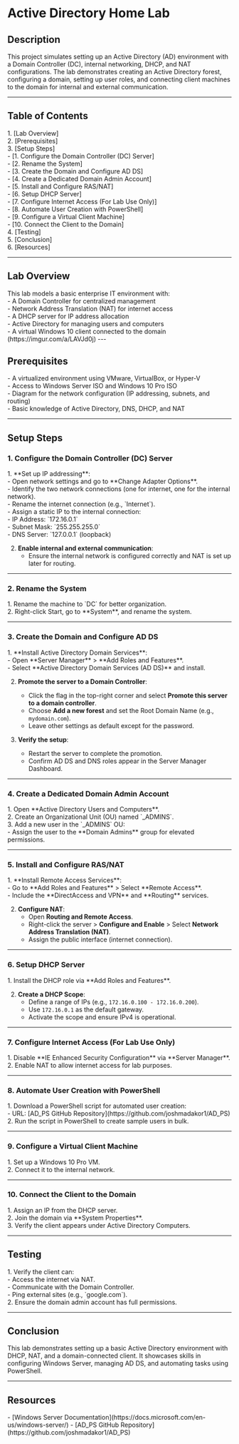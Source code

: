 <h1>Active Directory Home Lab</h1>

<h2>Description</h2>
This project simulates setting up an Active Directory (AD) environment with a Domain Controller (DC), internal networking, DHCP, and NAT configurations. The lab demonstrates creating an Active Directory forest, configuring a domain, setting up user roles, and connecting client machines to the domain for internal and external communication.
<br />

---

<h2>Table of Contents</h2>
1. [Lab Overview]<br />
2. [Prerequisites]<br />
3. [Setup Steps]<br />
   - [1. Configure the Domain Controller (DC) Server]<br />
   - [2. Rename the System]<br />
   - [3. Create the Domain and Configure AD DS]<br />
   - [4. Create a Dedicated Domain Admin Account]<br />
   - [5. Install and Configure RAS/NAT]<br />
   - [6. Setup DHCP Server]<br />
   - [7. Configure Internet Access (For Lab Use Only)]<br />
   - [8. Automate User Creation with PowerShell]<br />
   - [9. Configure a Virtual Client Machine]<br />
   - [10. Connect the Client to the Domain]<br />
4. [Testing]<br />
5. [Conclusion]<br />
6. [Resources]<br />

---

<h2 id="lab-overview">Lab Overview</h2>
This lab models a basic enterprise IT environment with:<br />
- A Domain Controller for centralized management<br />
- Network Address Translation (NAT) for internet access<br />
- A DHCP server for IP address allocation<br />
- Active Directory for managing users and computers<br />
- A virtual Windows 10 client connected to the domain<br />
(https://imgur.com/a/LAVJd0j)
---

<h2 id="prerequisites">Prerequisites</h2>
- A virtualized environment using VMware, VirtualBox, or Hyper-V<br />
- Access to Windows Server ISO and Windows 10 Pro ISO<br />
- Diagram for the network configuration (IP addressing, subnets, and routing)<br />
- Basic knowledge of Active Directory, DNS, DHCP, and NAT<br />

---

<h2 id="setup-steps">Setup Steps</h2>

<h3 id="1-configure-the-domain-controller-dc-server">1. Configure the Domain Controller (DC) Server</h3>
1. **Set up IP addressing**:<br />
   - Open network settings and go to **Change Adapter Options**.<br />
   - Identify the two network connections (one for internet, one for the internal network).<br />
   - Rename the internet connection (e.g., `Internet`).<br />
   - Assign a static IP to the internal connection:<br />
     - IP Address: `172.16.0.1`<br />
     - Subnet Mask: `255.255.255.0`<br />
     - DNS Server: `127.0.0.1` (loopback)<br />

2. **Enable internal and external communication**:
   - Ensure the internal network is configured correctly and NAT is set up later for routing.

---

<h3 id="2-rename-the-system">2. Rename the System</h3>
1. Rename the machine to `DC` for better organization.<br />
2. Right-click Start, go to **System**, and rename the system.<br />

---

<h3 id="3-create-the-domain-and-configure-ad-ds">3. Create the Domain and Configure AD DS</h3>
1. **Install Active Directory Domain Services**:<br />
   - Open **Server Manager** > **Add Roles and Features**.<br />
   - Select **Active Directory Domain Services (AD DS)** and install.<br />

2. **Promote the server to a Domain Controller**:
   - Click the flag in the top-right corner and select **Promote this server to a domain controller**.
   - Choose **Add a new forest** and set the Root Domain Name (e.g., `mydomain.com`).
   - Leave other settings as default except for the password.

3. **Verify the setup**:
   - Restart the server to complete the promotion.
   - Confirm AD DS and DNS roles appear in the Server Manager Dashboard.

---

<h3 id="4-create-a-dedicated-domain-admin-account">4. Create a Dedicated Domain Admin Account</h3>
1. Open **Active Directory Users and Computers**.<br />
2. Create an Organizational Unit (OU) named `_ADMINS`.<br />
3. Add a new user in the `_ADMINS` OU:<br />
   - Assign the user to the **Domain Admins** group for elevated permissions.<br />

---

<h3 id="5-install-and-configure-rasnat">5. Install and Configure RAS/NAT</h3>
1. **Install Remote Access Services**:<br />
   - Go to **Add Roles and Features** > Select **Remote Access**.<br />
   - Include the **DirectAccess and VPN** and **Routing** services.<br />

2. **Configure NAT**:
   - Open **Routing and Remote Access**.
   - Right-click the server > **Configure and Enable** > Select **Network Address Translation (NAT)**.
   - Assign the public interface (internet connection).

---

<h3 id="6-setup-dhcp-server">6. Setup DHCP Server</h3>
1. Install the DHCP role via **Add Roles and Features**.

2. **Create a DHCP Scope**:
   - Define a range of IPs (e.g., `172.16.0.100 - 172.16.0.200`).
   - Use `172.16.0.1` as the default gateway.
   - Activate the scope and ensure IPv4 is operational.

---

<h3 id="7-configure-internet-access-for-lab-use-only">7. Configure Internet Access (For Lab Use Only)</h3>
1. Disable **IE Enhanced Security Configuration** via **Server Manager**.<br />
2. Enable NAT to allow internet access for lab purposes.

---

<h3 id="8-automate-user-creation-with-powershell">8. Automate User Creation with PowerShell</h3>
1. Download a PowerShell script for automated user creation:<br />
   - URL: [AD_PS GitHub Repository](https://github.com/joshmadakor1/AD_PS)<br />
2. Run the script in PowerShell to create sample users in bulk.

---

<h3 id="9-configure-a-virtual-client-machine">9. Configure a Virtual Client Machine</h3>
1. Set up a Windows 10 Pro VM.<br />
2. Connect it to the internal network.

---

<h3 id="10-connect-the-client-to-the-domain">10. Connect the Client to the Domain</h3>
1. Assign an IP from the DHCP server.<br />
2. Join the domain via **System Properties**.<br />
3. Verify the client appears under Active Directory Computers.

---

<h2 id="testing">Testing</h2>
1. Verify the client can:<br />
   - Access the internet via NAT.<br />
   - Communicate with the Domain Controller.<br />
   - Ping external sites (e.g., `google.com`).<br />
2. Ensure the domain admin account has full permissions.

---

<h2 id="conclusion">Conclusion</h2>
This lab demonstrates setting up a basic Active Directory environment with DHCP, NAT, and a domain-connected client. It showcases skills in configuring Windows Server, managing AD DS, and automating tasks using PowerShell.

---

<h2 id="resources">Resources</h2>
- [Windows Server Documentation](https://docs.microsoft.com/en-us/windows-server/)
- [AD_PS GitHub Repository](https://github.com/joshmadakor1/AD_PS)
